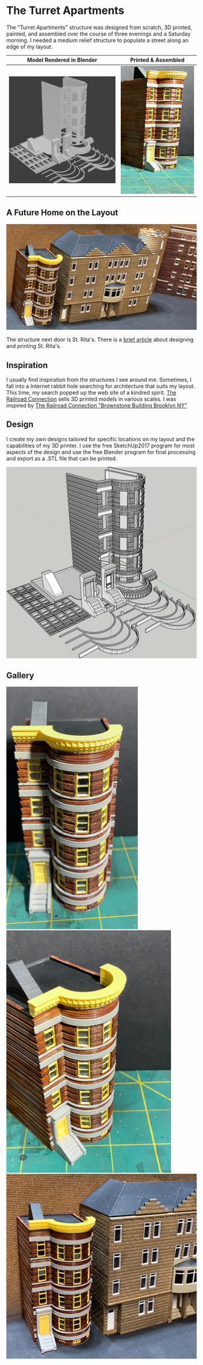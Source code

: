 # The Turret Apartments

The "Turret Apartments" structure was designed from scratch, 3D printed, painted, and assembled over the course of three evenings and a Saturday morning. I needed a medium relief structure to populate a street along an edge of my layout.

Model Rendered in Blender           |   Printed & Assembled                
:----------------------------------:|:----------------------------------:
![Model](render_small.png)   |  ![Printed](IMG_0707.png)

## A Future Home on the Layout

![In the Neighborhood](IMG_0711.png)

The structure next door is St. Rita's. There is a [brief article](../buildingStRitaStartToFinish/buildingStRita.md) about designing and printing St. Rita's.

## Inspiration

I usually find inspiration from the structures I see around me. Sometimes, I fall into a Internet rabbit hole searching for architecture that suits my layout. This time, my search popped up the web site of a kindred spirit. [The Railroad Connection](https://www.therailroadconnection.com) sells 3D printed models in various scales. I was inspired by [The Railroad Connection "Brownstone Building Brooklyn NY"](https://www.therailroadconnection.com/collections/buildings/products/1-160-n-scale-3d-printed-brownstone-building-brooklyn-ny)

## Design

I create my own designs tailored for specific locations on my layout and the capabilities of my 3D printer. I use the free SketchUp2017 program for most aspects of the design and use the free Blender program for final processing and export as a .STL file that can be printed. 

![Screen Shot of SketchUp Model](ScreenShot2022-05-20.png)

## Gallery

![Screen Shot of SketchUp Model](IMG_0704.png)
![Screen Shot of SketchUp Model](IMG_0710.png)
![Screen Shot of SketchUp Model](IMG_0712.png)
